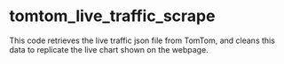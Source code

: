 # tomtom_live_traffic_scrape
This code retrieves the live traffic json file from TomTom, and cleans this data to replicate the live chart shown on the webpage.
